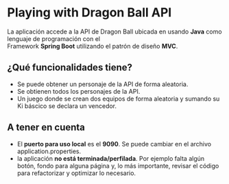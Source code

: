 # Playing with Dragon Ball API

La aplicación accede a la API de Dragon Ball ubicada en [](https://web.dragonball-api.com/) usando **Java** como lenguaje de programación con el   
Framework **Spring Boot** utilizando el patrón de diseño **MVC**.  

## ¿Qué funcionalidades tiene?  
- Se puede obtener un personaje de la API de forma aleatoria.  
- Se obtienen todos los personajes de la API.  
- Un juego donde se crean dos equipos de forma aleatoria y sumando su Ki báscico se declara un vencedor.  
  
## A tener en cuenta  
- El **puerto para uso local** es el **9090**. Se puede cambiar en el archivo application.properties.
- la aplicación **no está terminada/perfilada**. Por ejemplo falta algún botón, fondo para alguna página y, lo más importante, revisar el código para refactorizar y optimizar lo necesario.  
 

